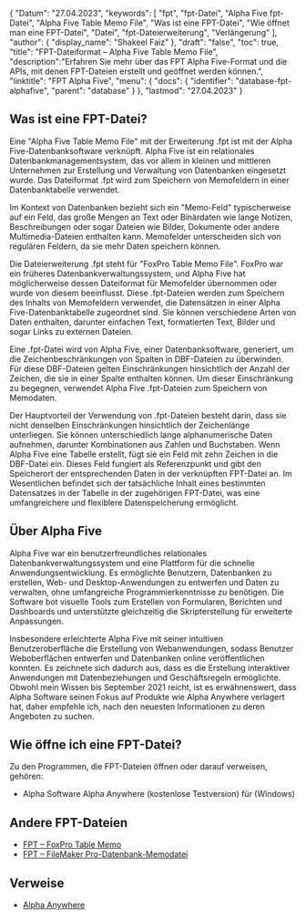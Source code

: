{
"Datum": "27.04.2023",
  "keywords": [
"fpt",
"fpt-Datei",
"Alpha Five fpt-Datei",
"Alpha Five Table Memo File",
"Was ist eine FPT-Datei",
"Wie öffnet man eine FPT-Datei",
"Datei",
"fpt-Dateierweiterung",
"Verlängerung"
],
  "author": {
"display_name": "Shakeel Faiz"
},
"draft": "false",
  "toc": true,
"title": "FPT-Dateiformat – Alpha Five Table Memo File",
  "description":"Erfahren Sie mehr über das FPT Alpha Five-Format und die APIs, mit denen FPT-Dateien erstellt und geöffnet werden können.",
"linktitle": "FPT Alpha Five",
  "menu": {
    "docs": {
      "identifier": "database-fpt-alphafive",
"parent": "database"
}
},
"lastmod": "27.04.2023"
}

## Was ist eine FPT-Datei?

Eine "Alpha Five Table Memo File" mit der Erweiterung .fpt ist mit der Alpha Five-Datenbanksoftware verknüpft. Alpha Five ist ein relationales Datenbankmanagementsystem, das vor allem in kleinen und mittleren Unternehmen zur Erstellung und Verwaltung von Datenbanken eingesetzt wurde. Das Dateiformat .fpt wird zum Speichern von Memofeldern in einer Datenbanktabelle verwendet.

Im Kontext von Datenbanken bezieht sich ein "Memo-Feld" typischerweise auf ein Feld, das große Mengen an Text oder Binärdaten wie lange Notizen, Beschreibungen oder sogar Dateien wie Bilder, Dokumente oder andere Multimedia-Dateien enthalten kann. Memofelder unterscheiden sich von regulären Feldern, da sie mehr Daten speichern können.

Die Dateierweiterung .fpt steht für "FoxPro Table Memo File". FoxPro war ein früheres Datenbankverwaltungssystem, und Alpha Five hat möglicherweise dessen Dateiformat für Memofelder übernommen oder wurde von diesem beeinflusst. Diese .fpt-Dateien werden zum Speichern des Inhalts von Memofeldern verwendet, die Datensätzen in einer Alpha Five-Datenbanktabelle zugeordnet sind. Sie können verschiedene Arten von Daten enthalten, darunter einfachen Text, formatierten Text, Bilder und sogar Links zu externen Dateien.

Eine .fpt-Datei wird von Alpha Five, einer Datenbanksoftware, generiert, um die Zeichenbeschränkungen von Spalten in DBF-Dateien zu überwinden. Für diese DBF-Dateien gelten Einschränkungen hinsichtlich der Anzahl der Zeichen, die sie in einer Spalte enthalten können. Um dieser Einschränkung zu begegnen, verwendet Alpha Five .fpt-Dateien zum Speichern von Memodaten.

Der Hauptvorteil der Verwendung von .fpt-Dateien besteht darin, dass sie nicht denselben Einschränkungen hinsichtlich der Zeichenlänge unterliegen. Sie können unterschiedlich lange alphanumerische Daten aufnehmen, darunter Kombinationen aus Zahlen und Buchstaben. Wenn Alpha Five eine Tabelle erstellt, fügt sie ein Feld mit zehn Zeichen in die DBF-Datei ein. Dieses Feld fungiert als Referenzpunkt und gibt den Speicherort der entsprechenden Daten in der verknüpften FPT-Datei an. Im Wesentlichen befindet sich der tatsächliche Inhalt eines bestimmten Datensatzes in der Tabelle in der zugehörigen FPT-Datei, was eine umfangreichere und flexiblere Datenspeicherung ermöglicht.

## Über Alpha Five

Alpha Five war ein benutzerfreundliches relationales Datenbankverwaltungssystem und eine Plattform für die schnelle Anwendungsentwicklung. Es ermöglichte Benutzern, Datenbanken zu erstellen, Web- und Desktop-Anwendungen zu entwerfen und Daten zu verwalten, ohne umfangreiche Programmierkenntnisse zu benötigen. Die Software bot visuelle Tools zum Erstellen von Formularen, Berichten und Dashboards und unterstützte gleichzeitig die Skripterstellung für erweiterte Anpassungen.

Insbesondere erleichterte Alpha Five mit seiner intuitiven Benutzeroberfläche die Erstellung von Webanwendungen, sodass Benutzer Weboberflächen entwerfen und Datenbanken online veröffentlichen konnten. Es zeichnete sich dadurch aus, dass es die Erstellung interaktiver Anwendungen mit Datenbeziehungen und Geschäftsregeln ermöglichte. Obwohl mein Wissen bis September 2021 reicht, ist es erwähnenswert, dass Alpha Software seinen Fokus auf Produkte wie Alpha Anywhere verlagert hat, daher empfehle ich, nach den neuesten Informationen zu deren Angeboten zu suchen.

## Wie öffne ich eine FPT-Datei?

Zu den Programmen, die FPT-Dateien öffnen oder darauf verweisen, gehören:

- Alpha Software Alpha Anywhere (kostenlose Testversion) für (Windows)

## Andere FPT-Dateien

- [FPT – FoxPro Table Memo](/database/fpt-foxpro/)
- [FPT – FileMaker Pro-Datenbank-Memodatei](/database/fpt/)

## Verweise
* [Alpha Anywhere](https://www.alphasoftware.com/mobile-app-development-platform)

